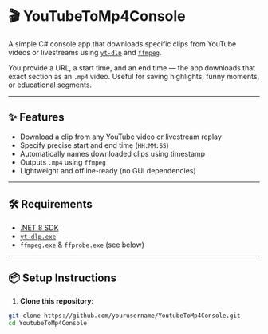 ﻿# 🎬 YouTubeToMp4Console

A simple C# console app that downloads specific clips from YouTube videos or livestreams using [`yt-dlp`](https://github.com/yt-dlp/yt-dlp) and [`ffmpeg`](https://ffmpeg.org/).  

You provide a URL, a start time, and an end time — the app downloads that exact section as an `.mp4` video. Useful for saving highlights, funny moments, or educational segments.

---

## ✨ Features

- Download a clip from any YouTube video or livestream replay
- Specify precise start and end time (`HH:MM:SS`)
- Automatically names downloaded clips using timestamp
- Outputs `.mp4` using `ffmpeg`
- Lightweight and offline-ready (no GUI dependencies)

---

## 🛠 Requirements

- [.NET 8 SDK](https://dotnet.microsoft.com/en-us/download/dotnet/8.0)
- [`yt-dlp.exe`](https://github.com/yt-dlp/yt-dlp/releases/latest/download/yt-dlp.exe)
- `ffmpeg.exe` & `ffprobe.exe` (see below)

---

## 📦 Setup Instructions

1. **Clone this repository:**

```bash
git clone https://github.com/yourusername/YoutubeToMp4Console.git
cd YoutubeToMp4Console

